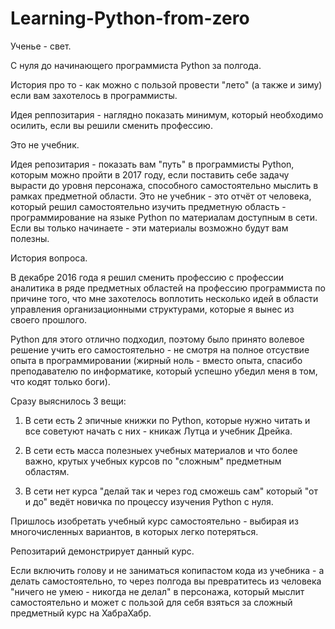 # Learning-Python-from-zero
Ученье - свет.

С нуля до начинающего программиста Python за полгода.

История про то - как можно с пользой провести "лето" (а также и зиму) если вам захотелось в программисты.

Идея реппозитария - наглядно показать минимум, который необходимо осилить, если вы решили сменить профессию.

Это не учебник.

Идея репозитария - показать вам "путь" в программисты Python, которым можно пройти в 2017 году, если поставить себе задачу вырасти до уровня персонажа, способного самостоятельно мыслить в рамках предметной области. Это не учебник - это отчёт от человека, который решил самостоятельно изучить предметную область - программирование на языке Python по материалам доступным в сети. Если вы только начинаете - эти материалы возможно будут вам полезны.

История вопроса.

В декабре 2016 года я решил сменить профессию с профессии аналитика в ряде предметных областей на профессию программиста по причине того, что мне захотелось воплотить несколько идей в области управления организационными структурами, которые я вынес из своего прошлого.

Python для этого отлично подходил, поэтому было принято волевое решение учить его самостоятельно - не смотря на полное отсуствие опыта в программировании (жирный ноль - вместо опыта, спасибо преподавателю по информатике, который успешно убедил меня в том, что кодят только боги).

Сразу выяснилось 3 вещи:

1. В сети есть 2 эпичные книжки по Python, которые нужно читать и все советуют начать с них - кникаж Лутца и учебник Дрейка.

2. В сети есть масса полезныех учебных материалов и что более важно, крутых учебных курсов по "сложным" предметным областям.

3. В сети нет курса "делай так и через год сможешь сам" который "от и до" ведёт новичка по процессу изучения Python с нуля.

Пришлось изобретать учебный курс самостоятельно - выбирая из многочисленных вариантов, в которых легко потеряться.

Репозитарий демонстрирует данный курс.

Если включить голову и не заниматься копипастом кода из учебника - а делать самостоятельно, то через полгода вы превратитесь из человека "ничего не умею - никогда не делал" в персонажа, который мыслит самостоятельно и может с пользой для себя взяться за сложный предметный курс на ХабраХабр.





























